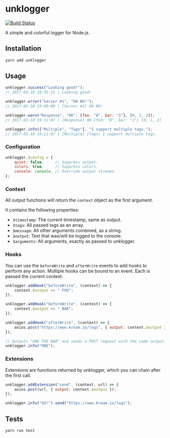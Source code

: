 # unklogger
[![Build Status](https://travis-ci.org/KarboniteKream/unklogger.svg?branch=master)](https://travis-ci.org/KarboniteKream/unklogger)

A simple and colorful logger for Node.js.

## Installation
```bash
yarn add unklogger
```

## Usage
```javascript
unklogger.success("Looking good!");
// 2017-03-10 18:55:15 | Looking good!

unklogger.error("Server #1", "OH NO!");
// 2017-03-10 19:00:00 | [Server #1] OH NO!

unklogger.warn("Response", "OK", {foo: "0", bar: "1"}, [0, 1, 2]);
// 2017-03-10 19:11:07 | [Response] OK {foo: "0", bar: "1"} [0, 1, 2]

unklogger.info(["Multiple", "Tags"], "I support multiple tags.");
// 2017-03-10 19:11:07 | [Multiple] [Tags] I support multiple tags.
```

### Configuration
```javascript
unklogger.$config = {
    quiet: false,     // Suppress output.
    colors: true,     // Suppress colors.
    console: console, // Override output streams.
};
```

### Context
All output functions will return the `context` object as the first argument.

It contains the following properties:
* `$timestamp`: The current timestamp, same as output.
* `$tags`: All passed tags as an array.
* `$message`: All other arguments combined, as a string.
* `$output`: Text that was/will be logged to the console.
* `$arguments`: All arguments, exactly as passed to unklogger.

### Hooks
You can use the `beforeWrite` and `afterWrite` events to add hooks to perform any action. Multiple hooks can be bound to an event. Each is passed the current context.

```javascript
unklogger.addHook("beforeWrite", (context) => {
    context.$output += " FOO";
});

unklogger.addHook("beforeWrite", (context) => {
    context.$output += " BAR";
});

unklogger.addHook("afterWrite", (context) => {
    axios.post("https://www.kream.io/logs", { output: context.$output });
});

// Outputs "ONE FOO BAR" and sends a POST request with the same output.
unklogger.info("ONE");
```

### Extensions
Extensions are functions returned by unklogger, which you can chain after the first call.

```javascript
unklogger.addExtension("send", (context, url) => {
    axios.post(url, { output: context.$output });
});

unklogger.info("GO!").send("https://www.kream.io/logs");
```

## Tests
```bash
yarn run test
```
